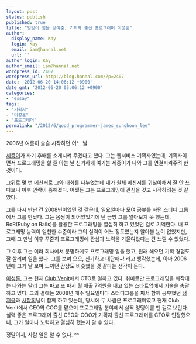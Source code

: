 ```yaml
---
layout: post
status: publish
published: true
title: "엉덩이 힘을 보여준, 기획자 출신 프로그래머 이성훈"
author:
  display_name: Kay
  login: Kay
  email: iam@hannal.net
  url: ''
author_login: Kay
author_email: iam@hannal.net
wordpress_id: 2407
wordpress_url: http://blog.hannal.com/?p=2407
date: '2012-06-20 14:06:12 +0900'
date_gmt: '2012-06-20 05:06:12 +0900'
categories:
- "essay"
tags:
- "기획자"
- "이성훈"
- "프로그래머"
permalink: "/2012/6/good_programmer-james_sunghoon_lee"
---
```

<p>2006년 여름이 슬슬 시작하던 어느 날.</p>
<p><a href="http://blog.naver.com/playjunys">세중이</a>가 자기 후배를 소개시켜 주겠다고 했다. 그는 웹서비스 기획자였는데, 기획자이면서 프로그래밍을 할 줄 아는 날 신기하게 여기는 세중이가 나와 그를 연결시켜주려 한 것이다.</p>
<p>그뒤로 몇 번 메신저로 그와 대화를 나누었는데 내가 원체 메신저를 귀찮아해서 잘 안 쓰다보니 이후 연락이 뜸해졌다. 어쨌든 그는 프로그래밍에 관심을 갖고 시작하려는 것 같았다.</p>
<p>그를 다시 만난 건 2008년이었던 것 같은데, 일요일마다 모여 공부를 하던 스터디 그룹에서 그를 만났다. 그는 몸짱이 되어있었기에 난 금방 그를 알아보지 못 했는데, RoR(Ruby on Rails)를 활용한 프로그래밍을 열심히 하고 있었던 걸로 기억한다. 내 프로그래밍 능력이 일천한 수준이라 그의 실력이 어느 정도였는지 알아볼 눈이 없었지만, 그때 그 만남 이후 꾸준히 프로그래밍에 관심과 노력을 기울여왔다는 건 느낄 수 있었다.</p>
<p>그 이후 그는 여러 회사에서 분명하게도 프로그래밍 일을 했고, 원래 해오던 기획 경험도 잘 살리며 일을 했다. 그를 보며 오오, 신기하고 대단해~! 라고 생각했는데, 아마 2006년에 그가 날 보며 느끼던 감상도 비슷했을 것 같다는 생각이 든다.</p>
<p><a href="http://flyingmate.net/">이성훈</a>, 그는 현재 <a href="http://clubvenit.com">Club Venit</a>에서 CTO로 일하고 있다. 취미로만 프로그래밍을 깨작대는 나와는 달리 그는 파고 또 파서 월 매출 7억원을 내고 있는 스타트업에서 기술을 총괄하고 있다. 그의 곁에는 2008년 매주 일요일마다 스터디그룹을 짜서 함께 공부했던 <a href="http://www.facebook.com/jiwoong.chung">정지웅</a>과 <a href="http://www.facebook.com/changhee.suh.9">서창희</a>님이 함께 하고 있는데, 당시에 두 사람은 프로그래머였고 현재 Club Venit에서 CEO와 COO를 맡으며 프로그래밍 분야에서 살짝 엉덩이를 뗀 걸로 보인다. 실력 좋은 프로그래머 출신 CEO와 COO가 기획자 출신 프로그래머를 CTO로 인정했으니, 그가 얼마나 노력하고 열심히 했는지 알 수 있다.</p>
<p>정말이지, 사람 일은 알 수 없다. ^^</p>
